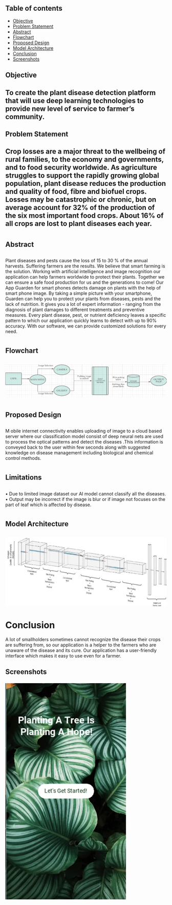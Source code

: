 ## Table of contents
* <a href="#Objective">Objective</a>
* <a href="#Problem Statement">Problem Statement</a>
* <a href="#Abstract">Abstract</a>
* <a href="#Flowchart">Flowchart</a>
* <a href="#Proposed%20Design">Proposed Design</a>
* <a href="#Model Architecture">Model Architecture</a>
* <a href="#Conclusion">Conclusion</a>
* <a href="#Screenshots">Screenshots</a>

<h2 id="Objective">Objective<h2>
To create the plant disease detection platform that will use deep learning technologies to provide new level of service to farmer’s community.

<h2 id="Problem Statement">Problem Statement<h2>
Crop losses are a major threat to the wellbeing of rural families, to the economy and governments, and to food security worldwide. As agriculture struggles to support the rapidly growing global population, plant disease reduces the production and quality of food, fibre and biofuel crops. Losses may be catastrophic or chronic, but on average account for 32% of the production of the six most important food crops. About 16% of all crops are lost to plant diseases each year.

# <h2 id="Abstract">Abstract<h2>
Plant diseases and pests cause the loss of 15 to 30 % of the annual harvests. Suffering farmers are the results. We believe that smart farming is the solution. Working with artificial intelligence and image recognition our application can help farmers worldwide to protect their plants. Together we can ensure a safe food production for us and the generations to come! Our App Guarden for smart phones detects damage on plants with the help of smart phone image. By taking a simple picture with your smartphone, Guarden can help you to protect your plants from diseases, pests and the lack of nutrition.  It gives you a lot of expert information - ranging from the diagnosis of plant damages to different treatments and preventive measures. Every plant disease, pest, or nutrient deficiency leaves a specific pattern to which our application quickly learns to detect with up to 90% accuracy. With our software, we can provide customized solutions for every need.

# <h2 id="Flowchart">Flowchart<h2>
![](flowchart_app.png)


# <h2 id="Proposed Design">Proposed Design<h2>
M obile internet connectivity enables uploading of image to a cloud based server where our classification model consist of deep neural nets are used to process the optical patterns and detect the diseases .This information is conveyed back to the user within few seconds along with suggested knowledge on disease management including biological and chemical control methods.
  
# <h2 id="Limitations">Limitations<h2>
•	Due to limited image dataset our AI model cannot classify  all the diseases.
•	Output may be incorrect if the image is blur or if image not focuses on the part of leaf which is affected by disease. 

# <h2 id="Model Architecture">Model Architecture<h2>
![](model_arch.png)

# Conclusion
A lot of smallholders sometimes cannot recognize the disease their crops are suffering from, so our application is a helper to the farmers who are unaware of the disease and its cure. Our application has a user-friendly interface which makes it easy to use even for a farmer.  

## Screenshots
![](ss.webp)
